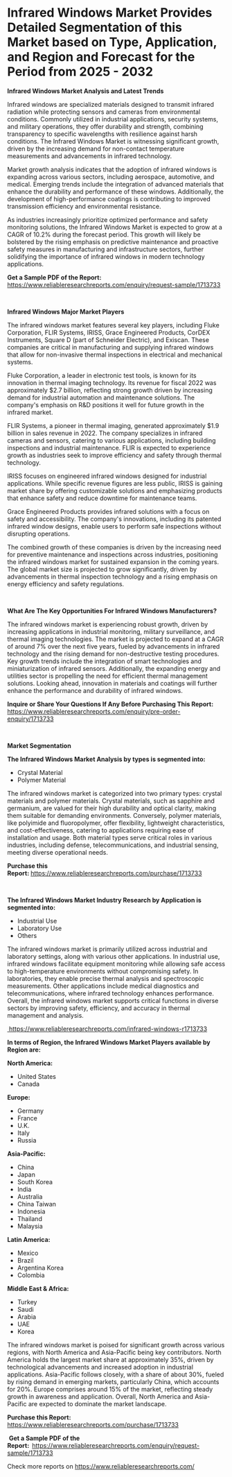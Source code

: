 <p><h1>Infrared Windows Market Provides Detailed Segmentation of this Market based on Type, Application, and Region and Forecast for the Period from 2025 - 2032</h1></p><p><strong>Infrared Windows Market Analysis and Latest Trends</strong></p>
<p><p>Infrared windows are specialized materials designed to transmit infrared radiation while protecting sensors and cameras from environmental conditions. Commonly utilized in industrial applications, security systems, and military operations, they offer durability and strength, combining transparency to specific wavelengths with resilience against harsh conditions. The Infrared Windows Market is witnessing significant growth, driven by the increasing demand for non-contact temperature measurements and advancements in infrared technology.</p><p>Market growth analysis indicates that the adoption of infrared windows is expanding across various sectors, including aerospace, automotive, and medical. Emerging trends include the integration of advanced materials that enhance the durability and performance of these windows. Additionally, the development of high-performance coatings is contributing to improved transmission efficiency and environmental resistance.</p><p>As industries increasingly prioritize optimized performance and safety monitoring solutions, the Infrared Windows Market is expected to grow at a CAGR of 10.2% during the forecast period. This growth will likely be bolstered by the rising emphasis on predictive maintenance and proactive safety measures in manufacturing and infrastructure sectors, further solidifying the importance of infrared windows in modern technology applications.</p></p>
<p><strong>Get a Sample PDF of the Report:&nbsp;</strong> <a href="https://www.reliableresearchreports.com/enquiry/request-sample/1713733?utm_campaign=3111&utm_medium=2&utm_source=Github&utm_content=ia&utm_term=07042025&utm_id=infrared-windows">https://www.reliableresearchreports.com/enquiry/request-sample/1713733</a></p>
<p>&nbsp;</p>
<p><strong>Infrared Windows Major Market Players</strong></p>
<p><p>The infrared windows market features several key players, including Fluke Corporation, FLIR Systems, IRISS, Grace Engineered Products, CorDEX Instruments, Square D (part of Schneider Electric), and Exiscan. These companies are critical in manufacturing and supplying infrared windows that allow for non-invasive thermal inspections in electrical and mechanical systems.</p><p>Fluke Corporation, a leader in electronic test tools, is known for its innovation in thermal imaging technology. Its revenue for fiscal 2022 was approximately $2.7 billion, reflecting strong growth driven by increasing demand for industrial automation and maintenance solutions. The company's emphasis on R&D positions it well for future growth in the infrared market.</p><p>FLIR Systems, a pioneer in thermal imaging, generated approximately $1.9 billion in sales revenue in 2022. The company specializes in infrared cameras and sensors, catering to various applications, including building inspections and industrial maintenance. FLIR is expected to experience growth as industries seek to improve efficiency and safety through thermal technology.</p><p>IRISS focuses on engineered infrared windows designed for industrial applications. While specific revenue figures are less public, IRISS is gaining market share by offering customizable solutions and emphasizing products that enhance safety and reduce downtime for maintenance teams.</p><p>Grace Engineered Products provides infrared solutions with a focus on safety and accessibility. The company's innovations, including its patented infrared window designs, enable users to perform safe inspections without disrupting operations. </p><p>The combined growth of these companies is driven by the increasing need for preventive maintenance and inspections across industries, positioning the infrared windows market for sustained expansion in the coming years. The global market size is projected to grow significantly, driven by advancements in thermal inspection technology and a rising emphasis on energy efficiency and safety regulations.</p></p>
<p>&nbsp;</p>
<p><strong>What Are The Key Opportunities For Infrared Windows Manufacturers?</strong></p>
<p><p>The infrared windows market is experiencing robust growth, driven by increasing applications in industrial monitoring, military surveillance, and thermal imaging technologies. The market is projected to expand at a CAGR of around 7% over the next five years, fueled by advancements in infrared technology and the rising demand for non-destructive testing procedures. Key growth trends include the integration of smart technologies and miniaturization of infrared sensors. Additionally, the expanding energy and utilities sector is propelling the need for efficient thermal management solutions. Looking ahead, innovation in materials and coatings will further enhance the performance and durability of infrared windows.</p></p>
<p><strong>Inquire or Share Your Questions If Any Before Purchasing This Report:</strong> <a href="https://www.reliableresearchreports.com/enquiry/pre-order-enquiry/1713733?utm_campaign=3111&utm_medium=2&utm_source=Github&utm_content=ia&utm_term=07042025&utm_id=infrared-windows">https://www.reliableresearchreports.com/enquiry/pre-order-enquiry/1713733</a></p>
<p>&nbsp;</p>
<p><strong>Market Segmentation</strong></p>
<p><strong>The Infrared Windows Market Analysis by types is segmented into:</strong></p>
<p><ul><li>Crystal Material</li><li>Polymer Material</li></ul></p>
<p><p>The infrared windows market is categorized into two primary types: crystal materials and polymer materials. Crystal materials, such as sapphire and germanium, are valued for their high durability and optical clarity, making them suitable for demanding environments. Conversely, polymer materials, like polyimide and fluoropolymer, offer flexibility, lightweight characteristics, and cost-effectiveness, catering to applications requiring ease of installation and usage. Both material types serve critical roles in various industries, including defense, telecommunications, and industrial sensing, meeting diverse operational needs.</p></p>
<p><strong>Purchase this Report:&nbsp;</strong><a href="https://www.reliableresearchreports.com/purchase/1713733?utm_campaign=3111&utm_medium=2&utm_source=Github&utm_content=ia&utm_term=07042025&utm_id=infrared-windows">https://www.reliableresearchreports.com/purchase/1713733</a></p>
<p>&nbsp;</p>
<p><strong>The Infrared Windows Market Industry Research by Application is segmented into:</strong></p>
<p><ul><li>Industrial Use</li><li>Laboratory Use</li><li>Others</li></ul></p>
<p><p>The infrared windows market is primarily utilized across industrial and laboratory settings, along with various other applications. In industrial use, infrared windows facilitate equipment monitoring while allowing safe access to high-temperature environments without compromising safety. In laboratories, they enable precise thermal analysis and spectroscopic measurements. Other applications include medical diagnostics and telecommunications, where infrared technology enhances performance. Overall, the infrared windows market supports critical functions in diverse sectors by improving safety, efficiency, and accuracy in thermal management and analysis.</p></p>
<p><a href="https://www.reliableresearchreports.com/infrared-windows-r1713733?utm_campaign=3111&utm_medium=2&utm_source=Github&utm_content=ia&utm_term=07042025&utm_id=infrared-windows">&nbsp;https://www.reliableresearchreports.com/infrared-windows-r1713733</a></p>
<p><strong>In terms of Region, the Infrared Windows Market Players available by Region are:</strong></p>
<p>
    <p> <strong> North America: </strong>
        <ul>
            <li>United States</li>
            <li>Canada</li>
        </ul>
        </p> 
    <p> <strong> Europe: </strong>
        <ul>
            <li>Germany</li>
            <li>France</li>
            <li>U.K.</li>
            <li>Italy</li>
            <li>Russia</li>
        </ul>
        </p> 
    <p> <strong> Asia-Pacific: </strong>
        <ul>
            <li>China</li>
            <li>Japan</li>
            <li>South Korea</li>
            <li>India</li>
            <li>Australia</li>
            <li>China Taiwan</li>
            <li>Indonesia</li>
            <li>Thailand</li>
            <li>Malaysia</li>
        </ul>
        </p> 
    <p> <strong> Latin America: </strong>
        <ul>
            <li>Mexico</li>
            <li>Brazil</li>
            <li>Argentina Korea</li>
            <li>Colombia</li>
        </ul>
        </p> 
    <p> <strong> Middle East & Africa: </strong>
        <ul>
            <li>Turkey</li>
            <li>Saudi</li>
            <li>Arabia</li>
            <li>UAE</li>
            <li>Korea</li>
        </ul>
    </p>
    </p>
<p><p>The infrared windows market is poised for significant growth across various regions, with North America and Asia-Pacific being key contributors. North America holds the largest market share at approximately 35%, driven by technological advancements and increased adoption in industrial applications. Asia-Pacific follows closely, with a share of about 30%, fueled by rising demand in emerging markets, particularly China, which accounts for 20%. Europe comprises around 15% of the market, reflecting steady growth in awareness and application. Overall, North America and Asia-Pacific are expected to dominate the market landscape.</p></p>
<p><strong>Purchase this Report: </strong><a href="https://www.reliableresearchreports.com/purchase/1713733?utm_campaign=3111&utm_medium=2&utm_source=Github&utm_content=ia&utm_term=07042025&utm_id=infrared-windows">https://www.reliableresearchreports.com/purchase/1713733</a></p>
<p>&nbsp;<strong>Get a Sample PDF of the Report:&nbsp;&nbsp;</strong><a href="https://www.reliableresearchreports.com/enquiry/request-sample/1713733?utm_campaign=3111&utm_medium=2&utm_source=Github&utm_content=ia&utm_term=07042025&utm_id=infrared-windows">https://www.reliableresearchreports.com/enquiry/request-sample/1713733</a></p>
<p><strong></strong></p>
<p>Check more reports on <a href="https://www.reliableresearchreports.com/?utm_campaign=3111&utm_medium=2&utm_source=Github&utm_content=ia&utm_term=07042025&utm_id=infrared-windows">https://www.reliableresearchreports.com/</a></p>